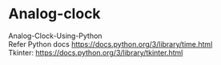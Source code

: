 # Analog-clock
Analog-Clock-Using-Python   
Refer Python docs https://docs.python.org/3/library/time.html    
Tkinter: https://docs.python.org/3/library/tkinter.html
